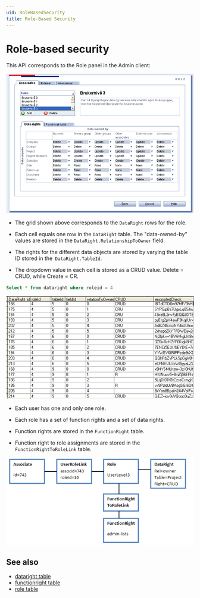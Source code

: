 ```yaml
---
uid: RoleBasedSecurity
title: Role-Based Security
---
```


# Role-based security

This API corresponds to the Role panel in the Admin client:

![Admin Role panel][img1]

* The grid shown above corresponds to the `DataRight` rows for the role.

* Each cell equals one row in the `DataRight` table. The "data-owned-by" values are stored in the `DataRight.RelationshipToOwner` field.

* The rights for the different data objects are stored by varying the table ID stored in the` DataRight.TableId`.

* The dropdown value in each cell is stored as a CRUD value. Delete = CRUD, while Create = CR.

```SQL
Select * from dataright where roleid = 4
```

![x][img2]

* Each user has one and only one role.

* Each role has a set of function rights and a set of data rights.

* Function rights are stored in the `FunctionRight` table.

* Function right to role assignments are stored in the `FunctionRightToRoleLink` table.

![x][img3]

## See also

* [dataright table][1]
* [functionright table][2]
* [role table][3]

<!-- Referenced links -->
[1]: ../tables/dataright.md
[2]: ../tables/functionright.md
[3]: ../tables/role.md

<!-- Referenced images -->
[img1]: media/admin-role.gif
[img2]: media/dataright-crud.png
[img3]: media/role-diagram.png
